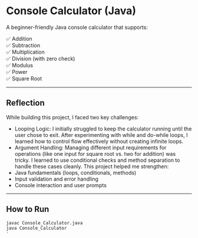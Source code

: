 # Console Calculator (Java)

A beginner-friendly Java console calculator that supports:

✅ Addition  
✅ Subtraction  
✅ Multiplication  
✅ Division (with zero check)  
✅ Modulus  
✅ Power  
✅ Square Root

---
## Reflection 


While building this project, I faced two key challenges:
- Looping Logic: I initially struggled to keep the calculator running until the user chose to exit. After experimenting with while and do-while loops, I learned how to control flow effectively without creating infinite loops.
- Argument Handling: Managing different input requirements for operations (like one input for square root vs. two for addition) was tricky. I learned to use conditional checks and method separation to handle these cases cleanly.
This project helped me strengthen:
- Java fundamentals (loops, conditionals, methods)
- Input validation and error handling
- Console interaction and user prompts

---
## How to Run
```bash
javac Console_Calculator.java
java Console_Calculator
'

